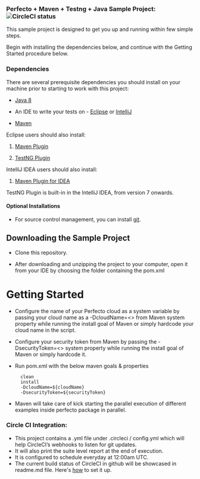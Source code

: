 ### Perfecto + Maven + Testng + Java Sample Project: ![CircleCI status](https://circleci.com/gh/PerfectoMobileSA/MavenCircleCISample.svg?style=shield "CircleCI status")

This sample project is designed to get you up and running within few simple steps.

Begin with installing the dependencies below, and continue with the Getting Started procedure below.

### Dependencies
There are several prerequisite dependencies you should install on your machine prior to starting to work with this project:

* [Java 8](http://www.oracle.com/technetwork/java/javase/downloads/jdk8-downloads-2133151.html)

* An IDE to write your tests on - [Eclipse](http://www.eclipse.org/downloads/packages/eclipse-ide-java-developers/marsr) or [IntelliJ](https://www.jetbrains.com/idea/download/#)

* [Maven](https://maven.apache.org/)

Eclipse users should also install:

1. [Maven Plugin](http://marketplace.eclipse.org/content/m2e-connector-maven-dependency-plugin)

2. [TestNG Plugin](http://testng.org/doc/download.html)

IntelliJ IDEA users should also install:

1. [Maven Plugin for IDEA](https://plugins.jetbrains.com/plugin/1166)

TestNG Plugin is built-in in the IntelliJ IDEA, from version 7 onwards.
 
#### Optional Installations
* For source control management, you can install [git](https://git-scm.com/downloads).

## Downloading the Sample Project

* Clone this repository.

* After downloading and unzipping the project to your computer, open it from your IDE by choosing the folder containing the pom.xml 

# Getting Started

* Configure the name of your Perfecto cloud as a system variable by passing your cloud name as a -DcloudName=<<cloud name>> from Maven system property while running the install goal of Maven or simply hardcode your cloud name in the script.

* Configure your security token from Maven by passing the -DsecurityToken=<<token>> system property while running the install goal of Maven or simply hardcode it.

* Run pom.xml with the below maven goals & properties

		clean
		install
		-DcloudName=${cloudName}
		-DsecurityToken=${securityToken}

* Maven will take care of kick starting the parallel execution of different examples inside perfecto package in parallel.

### Circle CI Integration:
* This project contains a .yml file under .circleci / config.yml which will help CircleCI’s webhooks to listen for git updates. 
* It will also print the suite level report at the end of execution.
* It is configured to schedule everyday at 12:00am UTC. 
* The current build status of CircleCI in github will be showcased in readme.md file. Here's [how](https://circleci.com/docs/2.0/status-badges/) to set it up.
